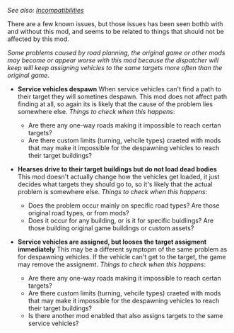 _See also: [Incompatibilities](Incompatibilities.html)_

There are a few known issues, but those issues has been seen bothb with and without this mod, and seems to be related to things that should not be affected by this mod.

*Some problems caused by road planning, the original game or other mods may become or appear worse with this mod because the dispatcher will keep will keep assigning vehicles to the same targets more often than the original game.*

- **Service vehicles despawn**
  When service vehicles can't find a path to their target they will sometines despawn.
  This mod does not affect path finding at all, so again its is likely that the cause of the problem lies somewhere else. 
  *Things to check when this happens*:
  - Are there any one-way roads making it impossible to reach certan targets?
  - Are there custom limits (turning, vehcile types) craeted with mods that may make it impossible for the despawning vehicles to reach their target buildings?


- **Hearses drive to their target buildings but do not load dead bodies**
  This mod doesn't actually change how the vehicles get loaded, it just decides what targets they should go to, so it's likely that the actual problem is somewhere else.
  *Things to check when this happens*:
  - Does the problem occur mainly on specific road types? Are those original road types, or from mods?
  - Does it occur for any building, or is it for specific buidlings? Are those building original game buildings or custom assets?


- **Service vehicles are assigned, but looses the target assigment immediately**
  This may be a different symptopm of the same problem as for despawning vehicles. If the vehicle can't get to the target, the game may remove the assignemt.
  *Things to check when this happens*:
  - Are there any one-way roads making it impossible to reach certan targets?
  - Are there custom limits (turning, vehcile types) craeted with mods that may make it impossible for the despawning vehicles to reach their target buildings?
  - Is there another mod enabled that also assigns targets to the same service vehicles?
